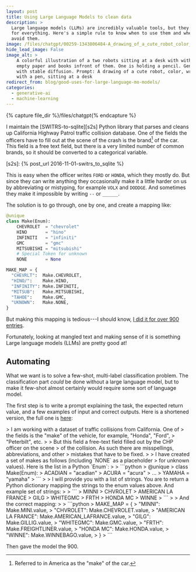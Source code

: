 ```yaml
---
layout: post
title: Using Large Language Models to clean data
description: >
  Large language models (LLMs) are incredibly valuable tools, but they're not
  for everything. Here's a simple rule to know when to use them and when to
  avoid them.
image: /files/chatgpt/00259-1343806484-A_drawing_of_a_cute_robot_color_writing_with_a_pen_sitting_at_a_desk.jpg
hide_lead_image: False
image_alt: >
    A colorful illustration of a two robots sitting at a desk with with
    empty paper and books infront of them. One is holding a pencil. Generated 
    with stable diffusion. Prompt: A drawing of a cute robot, color, writing 
    with a pen, sitting at a desk
redirect_from: blog/good-uses-for-large-language-mo-models/
categories: 
  - generative-ai
  - machine-learning
---
```


{% capture file_dir %}/files/chatgpt{% endcapture %}

I maintain the [SWITRS-to-sqlite][s2s] Python library that parses and cleans
up California Highway Patrol traffic collision database. One of the fields the
officers have to fill out at the scene of the crash is the brand[^make] of the
car. This field is a free text field, but there is a very limited number of
common brands, so it should be converted to a categorical variable.

[^make]: Referred to in America as the "make" of the car.

[s2s]: {% post_url 2016-11-01-switrs_to_sqlite %}

This is easy when the officer writes `FORD` or `HONDA`, which they mostly do.
But since they can write anything they occasionally make it a little harder on
us by abbreviating or mistyping, for example `VOLX` and `DODDGE`. And
sometimes they make it impossible by writing `--` or `______`.

The solution is to go through, one by one, and create a mapping like:

```python
@unique
class Make(Enum):
    CHEVROLET  = "chevrolet"
    HINO       = "hino"
    INFINITI   = "infiniti"
    GMC        = "gmc"
    MITSUBISHI = "mitsubishi"
    # Special Token for unknown
    NONE       = None

MAKE_MAP = {
  "CHEVRLT":  Make.CHEVROLET,
  "HINO/":    Make.HINO,
  "INFINITY": Make.INFINITI,
  "MITSUB":   Make.MITSUBISHI,
  "TAHOE":    Make.GMC,
  "UKNOWN":   Make.NONE,
}
```

But making this mapping is tedious---I should know, [I did it for over 900 entries][git].

[git]:  https://github.com/agude/SWITRS-to-SQLite/blob/85ac7e7850680bd47f3fef5a44ab180d8ee9dd8b/switrs_to_sqlite/make_map.py

Fortunately, looking at mangled text and making sense of it is something Large
language models (LLMs) are pretty good at!

## Automating

What we want is to solve a few-shot, multi-label classification problem. The
classification part _could_ be done without a large language model, but to
make it few-shot almost certainly would require some sort of language model.

The first step is to write a prompt explaining the task, the expected return
value, and a few examples of input and correct outputs. Here is a shortened
version, the full one is [here][prompt]:

[prompt]: /blog/llm-data/prompt/

<div class="chatgpt-edit-block"> 
<div class="chatgpt-prompt-only" markdown="1"> 
> I am working with a dataset of traffic collisions from California. One of
> the fields is the "make" of the vehicle, for example, "Honda", "Ford",
> "Peterbilt", etc.
> 
> But this field a free-text field filled out by the CHP officer on the scene
> of the collision. As such there are misspellings, abbreviations, and other
> mistakes that have to be fixed.
>
> I have created a set of makes as follows (including `NONE` as a placeholder
> for unknown values). Here is the list in a Python `Enum`:
> 
> ```python
> @unique
> class Make(Enum):
>     ACADIAN                 = "acadian"
>     ACURA                   = "acura"
>     ...
>     YAMAHA                  = "yamaha"
> ```
>
> I will provide you with a list of strings. You are to return a Python dictionary mapping the strings to the enum values above. And example set of strings:
> 
> ```
> MINNI
> CHVROLET
> AMERICAN LA FRANCE
> GILG
> WHITEGMC
> FRTH
> HONDA MC
> WINNE
> ```
> 
> And the correct mapping:
> 
> ```python
> MAKE_MAP = {
>   "MINNI": Make.MINI.value,
>   "CHVROLET": Make.CHEVROLET.value,
>   "AMERICAN LA FRANCE": Make.AMERICAN_LAFRANCE.value,
>   "GILG": Make.GILLIG.value,
>   "WHITEGMC": Make.GMC.value,
>   "FRTH": Make.FREIGHTLINER.value,
>   "HONDA MC": Make.HONDA.value,
>   "WINNE": Make.WINNEBAGO.value,
> }
> ```
</div>
</div>

Then gave the model the 900.
